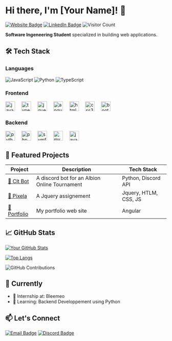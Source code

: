 # Hi there, I'm [Your Name]! 👋

[![Website Badge](https://img.shields.io/badge/Portfolio-Your_Portfolio_Website-FF4088?style=flat-square&logo=google-chrome)](https://your-portfolio-site.com)
[![LinkedIn Badge](https://img.shields.io/badge/LinkedIn-Your_Name-0A66C2?style=flat-square&logo=linkedin)](https://www.linkedin.com/in/raphaelrobin03/)
![Visitor Count](https://visitor-badge.glitch.me/badge?page_id=yourusername.yourusername)

**Software Ingeneering Student** specialized in building web applications.

## 🛠️ Tech Stack

### **Languages**
![JavaScript](https://img.shields.io/badge/-JavaScript-F7DF1E?style=flat-square&logo=javascript&logoColor=black)
![Python](https://img.shields.io/badge/-Python-3776AB?style=flat-square&logo=python&logoColor=white)
![TypeScript](https://img.shields.io/badge/-TypeScript-3178C6?style=flat-square&logo=typescript&logoColor=white)

### **Frontend**
<p>
    <img src="https://cdn.jsdelivr.net/gh/devicons/devicon/icons/javascript/javascript-original.svg" height="30" alt="javascript logo" title="JavaScript" />
    <img width="12" />
    <img src="https://cdn.jsdelivr.net/gh/devicons/devicon/icons/typescript/typescript-original.svg" height="30" alt="typescript logo" title="TypeScript" />
    <img width="12" />
    <img src="https://cdn.jsdelivr.net/gh/devicons/devicon/icons/jquery/jquery-original.svg" height="30" alt="jquery logo" title="jQuery" />
    <img width="12" />
    <img src="https://cdn.jsdelivr.net/gh/devicons/devicon/icons/angular/angular-original.svg" height="30" alt="angular logo" title="Angular" />
    <img width="12" />
    <img src="https://cdn.jsdelivr.net/gh/devicons/devicon/icons/html5/html5-original.svg" height="30" alt="html5 logo" title="HTML5" />
    <img width="12" />
    <img src="https://cdn.jsdelivr.net/gh/devicons/devicon/icons/css3/css3-original.svg" height="30" alt="css3 logo" title="CSS3" />
    <img width="12" />
    <img src="https://cdn.jsdelivr.net/gh/devicons/devicon/icons/bootstrap/bootstrap-original.svg" height="30" alt="bootstrap logo" title="Bootstrap" />
    <img width="12" />
</p>

### **Backend**
<p>
    <img src="https://cdn.jsdelivr.net/gh/devicons/devicon/icons/python/python-original.svg" height="30" alt="python logo" title="Python" />
    <img width="12" />
    <img src="https://cdn.jsdelivr.net/gh/devicons/devicon/icons/php/php-original.svg" height="30" alt="php logo" title="PHP" />
    <img width="12" />
    <img src="https://cdn.jsdelivr.net/gh/devicons/devicon/icons/symfony/symfony-original.svg" height="30" alt="symfony logo" title="Symfony" />
    <img width="12" />
    <img src="https://cdn.jsdelivr.net/gh/devicons/devicon/icons/mysql/mysql-original.svg" height="30" alt="mysql logo" title="MySQL" />
    <img width="12" />
    <img src="https://cdn.jsdelivr.net/gh/devicons/devicon/icons/java/java-original.svg" height="30" alt="java logo" title="Java" />
    <img width="12" />
</p>

## 🌟 Featured Projects

| Project | Description | Tech Stack |
|---------|-------------|------------|
| [🔗 Clt Bot  ](https://github.com/Arphale/clt-bot) | A discord bot for an Albion Online Tournament | Python, Discord API |
| [🔗 Pixela   ](https://github.com/Arphale/pixela) | A Jquery assignement                        | Jquery, HTLM, CSS, JS |
| [🔗 Portfolio](https://github.com/Arphale/portfolio) | My portfolio web site                                     | Angular |

## 📈 GitHub Stats

[![Your GitHub Stats](https://github-readme-stats.vercel.app/api?username=Arphale&show_icons=true&theme=radical)](https://github.com/Arphale)

[![Top Langs](https://github-readme-stats.vercel.app/api/top-langs/?username=Arphale&layout=compact&theme=radical)](https://github.com/Arphale)

![GitHub Contributions](https://github-readme-activity-graph.vercel.app/graph?username=Arphale&theme=react-dark&hide_border=true)

## 🎯 Currently

- 🔭 Internship at: Bleemeo
- 🌱 Learning: Backend Developpement using Python

## 📫 Let's Connect

[![Email Badge](https://img.shields.io/badge/Email-raphael.robin31000@gmail.com-D14836?style=for-the-badge&logo=gmail&logoColor=white)](mailto:raphael.robin31000@gmail.com)
[![Discord Badge](https://img.shields.io/badge/Discord-Arepha-5865F2?style=for-the-badge&logo=discord)](https://discord.com/users/296262907132379136)
